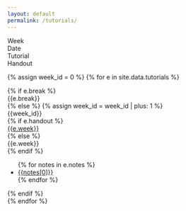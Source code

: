 ```yaml
---
layout: default
permalink: /tutorials/
---
```


<div class="week hrow">
    <div class="week_id">Week</div>
    <div class="date">Date</div>
	<div class="topic">Tutorial</div>
    <div class="notes">Handout</div>
</div>

{% assign week_id = 0 %}
{% for e in site.data.tutorials %}
<div class="week {% cycle "odd", "even" %}">
    {% if e.break %}
    <div class="week_id"></div>
    <div class="date"></div>
	<div class="topic">{{e.break}}</div>
    {% else %}
    {% assign week_id = week_id | plus: 1 %}
    <div class="week_id">{{week_id}}</div>
    <div class="date"></div>
    {% if e.handout %}
        <div class="topic"><a href="{{e.handout}}">{{e.week}}</a></div>
    {% else %}
	    <div class="topic">{{e.week}}</div>
    {% endif %}
    <div class="notes">
        <ul>
        {% for notes in e.notes %}
                <li><a href="{{notes[1]}}">{{notes[0]}}</a></li>
		{% endfor %}
        </ul>
    </div>
    {% endif %}
</div>
{% endfor %}

<script type="text/javascript">
   make_schedule({{site.data.settings.first}},7,0);
</script>
   

